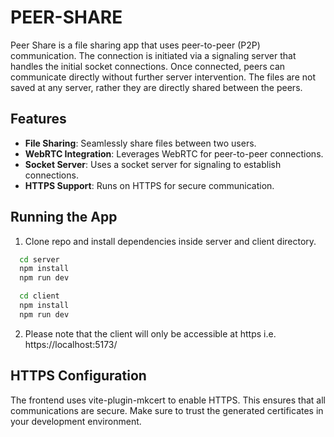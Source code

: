 
# PEER-SHARE

Peer Share is a file sharing app that uses peer-to-peer (P2P) communication. The connection is initiated via a signaling server that handles the initial socket connections. Once connected, peers can communicate directly without further server intervention. The files are not saved at any server, rather they are directly shared between the peers.

## Features

- **File Sharing**: Seamlessly share files between two users.
- **WebRTC Integration**: Leverages WebRTC for peer-to-peer connections.
- **Socket Server**: Uses a socket server for signaling to establish connections.
- **HTTPS Support**: Runs on HTTPS for secure communication.






## Running the App

1. Clone repo and install dependencies inside server and client directory.


```bash
  cd server
  npm install 
  npm run dev
```

```bash
  cd client
  npm install 
  npm run dev
```
 2. Please note that the client will only be accessible at https i.e. https://localhost:5173/  
## HTTPS Configuration

The frontend uses vite-plugin-mkcert to enable HTTPS. This ensures that all communications are secure. Make sure to trust the generated certificates in your development environment.
